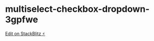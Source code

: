 # multiselect-checkbox-dropdown-3gpfwe

[Edit on StackBlitz ⚡️](https://stackblitz.com/edit/multiselect-checkbox-dropdown-3gpfwe)